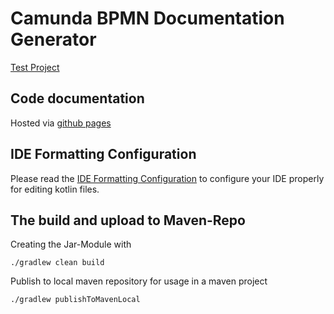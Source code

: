 # Camunda BPMN Documentation Generator

[Test Project](https://github.com/NovatecConsulting/cbdg-maven-test)

## Code documentation
Hosted via [github pages](https://novatecconsulting.github.io/camunda-bpmn-documentation-generator/)

## IDE Formatting Configuration

Please read the [IDE Formatting Configuration](src/docs/config/ide_config.md) to configure your IDE properly for editing
kotlin files.

## The build and upload to Maven-Repo
    
Creating the Jar-Module with 

    ./gradlew clean build

Publish to local maven repository for usage in a maven project    

    ./gradlew publishToMavenLocal

